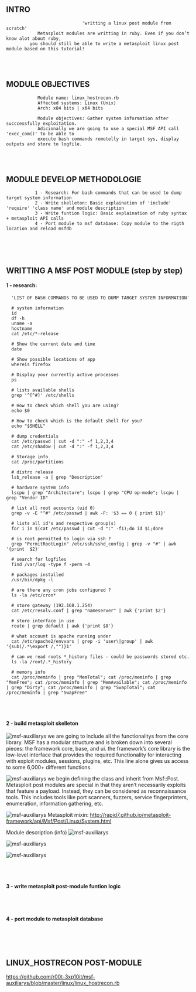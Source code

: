 



## INTRO
                                 'writting a linux post module from scratch'
                Metasploit modules are writting in ruby. Even if you don’t know alot about ruby,
             you should still be able to write a metasploit linux post module based on this tutorial!

<br /><br />  

## MODULE OBJECTIVES
                Module name: linux_hostrecon.rb
                Affected systems: Linux (Unix)
                Arch: x84 bits | x64 bits

                Module objectives: Gather system information after succcessfully exploitation.
                Adicionally we are going to use a special MSF API call 'exec_com()' to be able to
                execute bash commands remotelly in target sys, display outputs and store to logfile.


<br /><br />  

## MODULE DEVELOP METHODOLOGIE

               1 - Research: For bash commands that can be used to dump target system information
               2 - Write skelleton: Basic explaination of 'include' 'require' 'class name' and module description
               3 - Write funtion logic: Basic explaination of ruby syntax + metasploit API calls
               4 - Port module to msf database: Copy module to the rigth location and reload msfdb


<br /><br /><br />

## WRITTING A MSF POST MODULE (step by step)


#### 1 - research:


      'LIST OF BASH COMMANDS TO BE USED TO DUMP TARGET SYSTEM INFORMATION'

      # system information
      id
      df -h
      uname -a
      hostname
      cat /etc/*-release
 
      # Show the current date and time
      date
 
      # Show possible locations of app
      whereis firefox 
 
      # Display your currently active processes
      ps
 
      # lists available shells
      grep '^[^#]' /etc/shells
 
      # How to check which shell you are using?
      echo $0
 
      # How to check which is the default shell for you?
      echo "$SHELL"
 
      # dump credentials
      cat /etc/passwd | cut -d ":" -f 1,2,3,4
      cat /etc/shadow | cut -d ":" -f 1,2,3,4
 
      # Storage info
      cat /proc/partitions
 
      # distro release
      lsb_release -a | grep "Description"

      # hardware system info
      lscpu | grep "Architecture"; lscpu | grep "CPU op-mode"; lscpu | grep "Vendor ID"
 
      # list all root accounts (uid 0)
      grep -v -E "^#" /etc/passwd | awk -F: '$3 == 0 { print $1}'

      # lists all id's and respective group(s)
      for i in $(cat /etc/passwd | cut -d ":" -f1);do id $i;done
 
      # is root permitted to login via ssh ?
      grep "PermitRootLogin" /etc/ssh/sshd_config | grep -v "#" | awk '{print  $2}'
 
      # search for logfiles
      find /var/log -type f -perm -4
 
      # packages installed
      /usr/bin/dpkg -l
 
      # are there any cron jobs configured ?
      ls -la /etc/cron*
 
      # store gateway (192.168.1.254)
      cat /etc/resolv.conf | grep "nameserver" | awk {'print $2'}
 
      # store interface in use
      route | grep default | awk {'print $8'}
 
      # what account is apache running under
      cat /etc/apache2/envvars | grep -i 'user\|group' | awk '{sub(/.*\export /,"")}1'
 
      # can we read roots *_history files - could be passwords stored etc.
      ls -la /root/.*_history
 
      # memory info
      cat /proc/meminfo | grep "MemTotal"; cat /proc/meminfo | grep "MemFree"; cat /proc/meminfo | grep "MemAvailable"; cat /proc/meminfo | grep "Dirty"; cat /proc/meminfo | grep "SwapTotal"; cat /proc/meminfo | grep "SwapFree"


<br /><br />


#### 2 - build metasploit skelleton

![msf-auxiliarys](http://i.cubeupload.com/qOUGPr.png)
we are going to include all the functionalitys from the core library. MSF has a modular structure and is broken down into several pieces: the framework core, base, and ui. the framework’s core library is the low-level interface that provides the required functionality for interacting with exploit modules, sessions, plugins, etc. This line alone gives us access to some 6,000+ different functions.

![msf-auxiliarys](http://i.cubeupload.com/ETlv6v.png)
we begin defining the class and inherit from Msf::Post. Metasploit post modules are special in that they aren’t necessarily exploits that feature a payload. Instead, they can be considered as reconnaissance tools. This includes tools like port scanners, fuzzers, service fingerprinters, enumeration, information gathering, etc.


![msf-auxiliarys](http://i.cubeupload.com/cqF7gH.png)
Metasploit mixin: http://rapid7.github.io/metasploit-framework/api/Msf/Post/Linux/System.html


Module description (info)
![msf-auxiliarys](http://i.cubeupload.com/eHlLPT.png)


![msf-auxiliarys](http://i.cubeupload.com/qEoaAE.png)

![msf-auxiliarys](http://i.cubeupload.com/TSfW5w.png)

<br /><br />

#### 3 - write metasploit post-module funtion logic

<br /><br />

#### 4 - port module to metasploit database




<br /><br /><br />



## LINUX_HOSTRECON POST-MODULE
https://github.com/r00t-3xp10it/msf-auxiliarys/blob/master/linux/linux_hostrecon.rb
